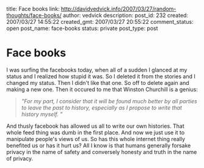 title: Face books
link: http://davidvedvick.info/2007/03/27/random-thoughts/face-books/
author: vedvick
description: 
post_id: 232
created: 2007/03/27 14:55:22
created_gmt: 2007/03/27 20:55:22
comment_status: open
post_name: face-books
status: private
post_type: post

# Face books

I was surfing the facebooks today, when all of a sudden I glanced at my status and I realized how stupid it was. So I deleted it from the stories and I changed my status. Then I didn't like that one. So off to delete again and making a new one. Then it occured to me that Winston Churchill is a genius: 

> _"For my part, I consider that it will be found much better by all parties to leave the past to history, especially as I propose to write that history myself. "_

And thusly facebook has allowed us all to write our own histories. That whole feed thing was dumb in the first place. And now we just use it to manipulate people's views of us. So has this whole internet thing really benefited us or has it hurt us? All I know is that humans generally forsake privacy in the name of safety and conversely honesty and truth in the name of privacy.